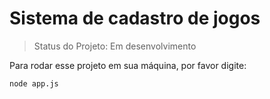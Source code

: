 # Sistema de cadastro de jogos

> Status do Projeto: Em desenvolvimento

Para rodar esse projeto em sua máquina, por favor digite:

```
node app.js
```
